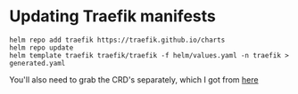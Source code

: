 # Updating Traefik manifests

```
helm repo add traefik https://traefik.github.io/charts
helm repo update
helm template traefik traefik/traefik -f helm/values.yaml -n traefik > generated.yaml
```

You'll also need to grab the CRD's separately, which I got from [here](https://doc.traefik.io/traefik/reference/dynamic-configuration/kubernetes-crd/)
